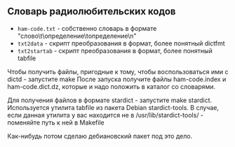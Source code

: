 Словарь радиолюбительских кодов
-------------------------------

* `ham-code.txt` - собственно словарь в формате "слово\t\определение\tопределение\n"
* `txt2data` - скрипт преобразования в формат, более понятный dictfmt
* `txt2startab` - скрипт преобразования в формат, более понятный tabfile

Чтобы получить файлы, пригодные к тому, чтобы воспользоваться ими с dictd - запустите make
После запуска получите файлы ham-code.index и ham-code.dict.dz, которые и надо положить в каталог со словарями.

Для получения файлов в формате stardict - запустите make stardict.
Используется утилита tabfile из пакета Debian stardict-tools.
В случае, если данная утилита у вас находится не в /usr/lib/stardict-tools/ - поменяйте путь к ней в Makefile

Как-нибудь потом сделаю дебиановский пакет под это дело.
